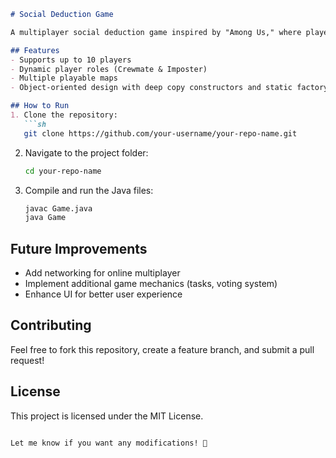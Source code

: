 ```md
# Social Deduction Game

A multiplayer social deduction game inspired by "Among Us," where players take on roles as crewmates or imposters, navigating different maps and strategizing to win.

## Features
- Supports up to 10 players
- Dynamic player roles (Crewmate & Imposter)
- Multiple playable maps
- Object-oriented design with deep copy constructors and static factory methods

## How to Run
1. Clone the repository:
   ```sh
   git clone https://github.com/your-username/your-repo-name.git
   ```
2. Navigate to the project folder:
   ```sh
   cd your-repo-name
   ```
3. Compile and run the Java files:
   ```sh
   javac Game.java
   java Game
   ```

## Future Improvements
- Add networking for online multiplayer
- Implement additional game mechanics (tasks, voting system)
- Enhance UI for better user experience

## Contributing
Feel free to fork this repository, create a feature branch, and submit a pull request!

## License
This project is licensed under the MIT License.
```

Let me know if you want any modifications! 🚀
